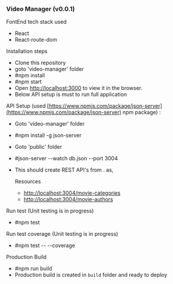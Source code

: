 ### Video Manager (v0.0.1)

FontEnd tech stack used
- React
- React-route-dom


Installation steps
- Clone this repository
- goto 'video-manager' folder
- #npm install
- #npm start
- Open [http://localhost:3000](http://localhost:3000) to view it in the browser.
- Below API setup is must to run full application 

API Setup (used [https://www.npmjs.com/package/json-server](https://www.npmjs.com/package/json-server) npm package) :
- Goto 'video-manager' folder
- #npm install -g json-server 
- Goto 'public' folder 
- #json-server --watch db.json --port 3004
- This should create REST API's from . as,

  Resources
  - [http://localhost:3004/movie-categories](http://localhost:3004/movie-categories)
  - [http://localhost:3004/movie-authors](http://localhost:3004/movie-authors)

Run test (Unit testing is in progress)
- #npm test

Run test coverage (Unit testing is in progress)
- #npm test -- --coverage

Production Build
- #npm run build
- Production build is created in `build` folder and ready to deploy

